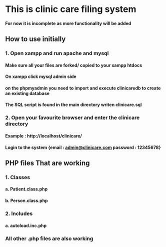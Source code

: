 # This is clinic care filing system
#### For now it is incomplete as more functionality will be added
## How to use initially 
### 1. Open xampp and run apache and mysql 
#### Make sure all your files are forked/ copied to your xampp htdocs
#### On xampp click mysql admin side 
#### on the phpmyadmin you need to import and execute clinicaredb to create an existing database
#### The SQL script is found in the main directory writen clinicare.sql

### 2. Open your favourite browser and enter the clinicare directory 
#### Example : http://localhost/clinicare/
#### Login to the system {email : admin@clinicare.com password : 12345678}

## PHP files That are working

### 1. Classes
#### a. Patient.class.php
#### b. Person.class.php

### 2. Includes
#### a. autoload.inc.php

### All other .php files are also working

